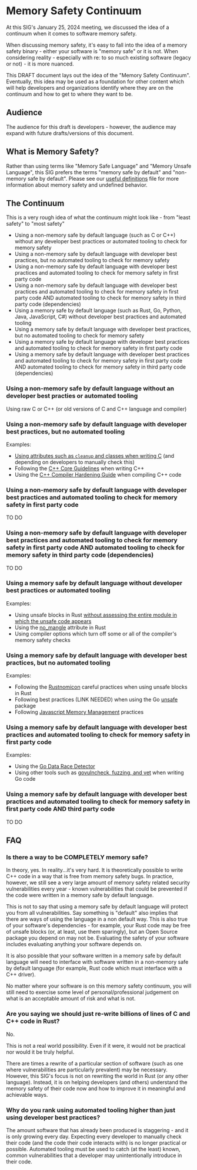 # Memory Safety Continuum

At this SIG's January 25, 2024 meeting, we discussed the idea of a continuum when it comes to software memory safety.

When discussing memory safety, it's easy to fall into the idea of a memory safety binary - either your software is "memory safe" or it is not. When considering reality - especially with re: to so much existing software (legacy or not) - it is more nuanced.

This DRAFT document lays out the idea of the "Memory Safety Continuum". Eventually, this idea may be used as a foundation for other content which will help developers and organizations identify where they are on the continuum and how to get to where they want to be.

## Audience

The audience for this draft is developers - however, the audience may expand with future drafts/versions of this document.

## What is Memory Safety?

Rather than using terms like "Memory Safe Language" and "Memory Unsafe Language", this SIG prefers the terms "memory safe by default" and "non-memory safe by default". Please see our [useful definitions](definitions.md) file for more information about memory safety and undefined behavior.

## The Continuum

This is a very rough idea of what the continuum might look like - from "least safety" to "most safety"

* Using a non-memory safe by default language (such as C or C++) without any developer best practices or automated tooling to check for memory safety
* Using a non-memory safe by default language with developer best practices, but no automated tooling to check for memory safety
* Using a non-memory safe by default language with developer best practices and automated tooling to check for memory safety in first party code
* Using a non-memory safe by default language with developer best practices and automated tooling to check for memory safety in first party code AND automated tooling to check for memory safety in third party code (dependencies)
* Using a memory safe by default language (such as Rust, Go, Python, Java, JavaScript, C#) without developer best practices and automated tooling
* Using a memory safe by default language with developer best practices, but no automated tooling to check for memory safety
* Using a memory safe by default language with developer best practices and automated tooling to check for memory safety in first party code
* Using a memory safe by default language with developer best practices and automated tooling to check for memory safety in first party code AND automated tooling to check for memory safety in third party code (dependencies)

### Using a non-memory safe by default language without an developer best practies or automated tooling

Using raw C or C++ (or old versions of C and C++ language and compiler)

### Using a non-memory safe by default language with developer best practices, but no automated tooling

Examples:

* [Using attributes such as `cleanup` and classes when writing C](https://lwn.net/Articles/934679/) (and depending on developers to manually check this)
* Following the [C++ Core Guidelines](https://github.com/isocpp/CppCoreGuidelines) when writing C++
* Using the [C++ Compiler Hardening Guide](https://github.com/ossf/wg-best-practices-os-developers/tree/main/docs/Compiler-Hardening-Guides) when compiling C++ code

### Using a non-memory safe by default language with developer best practices and automated tooling to check for memory safety in first party code

TO DO

### Using a non-memory safe by default language with developer best practices and automated tooling to check for memory safety in first party code AND automated tooling to check for memory safety in third party code (dependencies)

TO DO

### Using a memory safe by default language without developer best practices or automated tooling

Examples:

* Using unsafe blocks in Rust [without assessing the entire module in which the unsafe code appears](https://github.com/ossf/Memory-Safety/issues/15#issuecomment-1847939439)
* Using the [no_mangle](https://github.com/rust-lang/rust/issues/28179) attribute in Rust
* Using compiler options which turn off some or all of the compiler's memory safety checks

### Using a memory safe by default language with developer best practices, but no automated tooling

Examples:

* Following the [Rustnomicon](https://doc.rust-lang.org/nomicon/intro.html) careful practices when using unsafe blocks in Rust
* Following best practices (LINK NEEDED) when using the Go [unsafe](https://pkg.go.dev/unsafe#pkg-overview) package
* Following [Javascript Memory Management](https://developer.mozilla.org/en-US/docs/Web/JavaScript/Memory_management) practices

### Using a memory safe by default language with developer best practices and automated tooling to check for memory safety in first party code

Examples:

* Using the [Go Data Race Detector](https://go.dev/doc/articles/race_detector)
* Using other tools such as [govulncheck, fuzzing, and vet](https://go.dev/doc/security/best-practices) when writing Go code

### Using a memory safe by default language with developer best practices and automated tooling to check for memory safety in first party code AND third party code

TO DO

## FAQ

### Is there a way to be COMPLETELY memory safe?

In theory, yes. In reality...it's very hard. It is theoretically possible to write C++ code in a way that is free from memory safety bugs. In practice, however, we still see a very large amount of memory safety related security vulnerabilities every year - known vulnerabilities that could be prevented if the code were written in a memory safe by default language.

This is not to say that using a memory safe by default language will protect you from all vulnerabilities. Say something is "default" also implies that there are ways of using the language in a non default way. This is also true of your software's dependencies - for example, your Rust code may be free of unsafe blocks (or, at least, use them sparingly), but an Open Source package you depend on may not be. Evaluating the safety of your software includes evaluating anything your software depends on.

It is also possible that your software written in a memory safe by default language will need to interface with software written in a non-memory safe by default language (for example, Rust code which must interface with a C++ driver).

No matter where your software is on this memory safety continuum, you will still need to exercise some level of personal/professional judgement on what is an acceptable amount of risk and what is not. 

### Are you saying we should just re-write billions of lines of C and C++ code in Rust?

No.

This is not a real world possibility. Even if it were, it would not be practical nor would it be truly helpful.

There are times a rewrite of a particular section of software (such as one where vulnerabilities are particularly prevalent) may be necessary. However, this SIG's focus is not on rewriting the world in Rust (or any other language). Instead, it is on helping developers (and others) understand the memory safety of their code now and how to improve it in meaningful and achievable ways.

### Why do you rank using automated tooling higher than just using developer best practices?

The amount software that has already been produced is staggering - and it is only growing every day. Expecting every developer to manually check their code (and the code their code interacts with) is no longer practical or possible. Automated tooling must be used to catch (at the least) known, common vulnerabilities that a developer may unintentionally introduce in their code.
